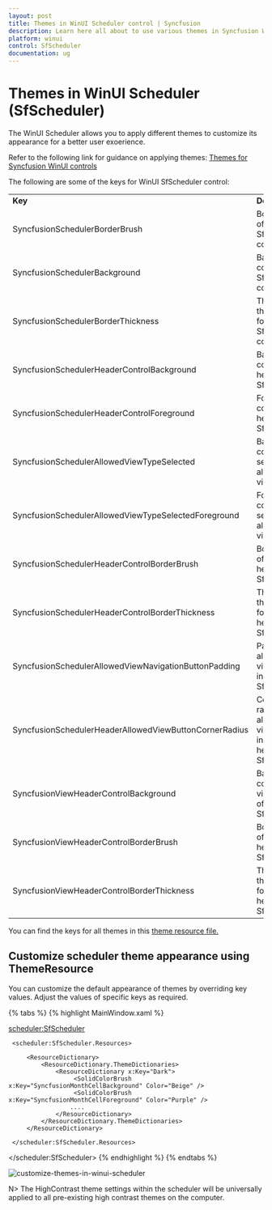 ```yaml
---
layout: post
title: Themes in WinUI Scheduler control | Syncfusion
description: Learn here all about to use various themes in Syncfusion WinUI `Scheduler`(`SfScheduler`) control and more.
platform: winui
control: SfScheduler
documentation: ug
---
```


# Themes in WinUI Scheduler (SfScheduler)
 The WinUI Scheduler allows you to apply different themes to customize its appearance for a better user exoerience.

Refer to the following link for guidance on applying themes: [Themes for Syncfusion WinUI controls](https://help.syncfusion.com/winui/common/themes) 

The following are some of the keys for WinUI SfScheduler control:

<table>
    <tr>
        <td><b>Key</b></td>
        <td><b>Description</b></td>
    </tr>
    <tr>
        <td>SyncfusionSchedulerBorderBrush</td>
        <td>Border color of the SfScheduler control.</td>
    </tr>
    <tr>
        <td>SyncfusionSchedulerBackground</td>
        <td>Background color of the SfScheduler control.</td>
    </tr>
    <tr>
        <td>SyncfusionSchedulerBorderThickness</td>
        <td>Thickness of the border for the SfScheduler control</td>
    </tr>
    <tr>
        <td>SyncfusionSchedulerHeaderControlBackground</td>
        <td>Background color of the header in SfScheduler.</td>
    </tr>
    <tr>
        <td>SyncfusionSchedulerHeaderControlForeground</td>
        <td>Foreground color of the header in SfScheduler.</td>
    </tr>
    <tr>
        <td>SyncfusionSchedulerAllowedViewTypeSelected</td>
        <td>Background color of the selected allowed view button.</td>
    </tr>
    <tr>
        <td>SyncfusionSchedulerAllowedViewTypeSelectedForeground</td>
        <td>Foreground color of the selected allowed view button.</td>
    </tr>
    <tr>
        <td>SyncfusionSchedulerHeaderControlBorderBrush</td>
        <td>Border color of the header in SfScheduler.</td>
    </tr>
    <tr>
        <td>SyncfusionSchedulerHeaderControlBorderThickness</td>
        <td>Thickness of the border for the header in SfScheduler.</td>
    </tr>
    <tr>
        <td>SyncfusionSchedulerAllowedViewNavigationButtonPadding</td>
        <td>Padding for allowed view buttons in SfScheduler.</td>
    </tr>
    <tr>
        <td>SyncfusionSchedulerHeaderAllowedViewButtonCornerRadius</td>
        <td>Corner radius for allowed view buttons in the header of SfScheduler.</td>
    </tr>
    <tr>
        <td>SyncfusionViewHeaderControlBackground</td>
        <td>Background color of the view header of SfScheduler.</td>
    </tr>
    <tr>
        <td>SyncfusionViewHeaderControlBorderBrush</td>
        <td>Border color of the view header of SfScheduler.</td>
    </tr>
    <tr>
        <td>SyncfusionViewHeaderControlBorderThickness</td>
        <td>Thickness of the border for the view header of SfScheduler.</td>
    </tr>    
</table>

You can find the keys for all themes in this [theme resource file.](https://github.com/syncfusion/winui-controls-theme-resource-files/tree/master/Syncfusion.Scheduler.WinUI)

## Customize scheduler theme appearance using ThemeResource

You can customize the default appearance of themes by overriding key values. Adjust the values of specific keys as required.

{% tabs %}
{% highlight MainWindow.xaml %}

 <scheduler:SfScheduler>

     <scheduler:SfScheduler.Resources>
         
         <ResourceDictionary>
             <ResourceDictionary.ThemeDictionaries>                 
                 <ResourceDictionary x:Key="Dark">
                      <SolidColorBrush x:Key="SyncfusionMonthCellBackground" Color="Beige" />
                      <SolidColorBrush x:Key="SyncfusionMonthCellForeground" Color="Purple" />
                     ....
                 </ResourceDictionary>               
             </ResourceDictionary.ThemeDictionaries>
         </ResourceDictionary>
         
     </scheduler:SfScheduler.Resources>

 </scheduler:SfScheduler>
{% endhighlight %}
{% endtabs %}

![customize-themes-in-winui-scheduler](Themes_Images/customize-theme-in-winui-sfscheduler)


N> The HighContrast theme settings within the scheduler will be universally applied to all pre-existing high contrast themes on the computer.
